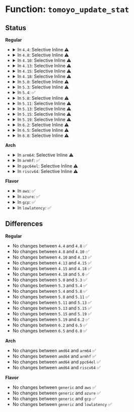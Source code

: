 # Function: <code>tomoyo_update_stat</code>

## Status
<b>Regular</b>
<ul>
<li>
<details>
<summary>In <code>4.4</code>: Selective Inline ⚠️</summary>

```c
void tomoyo_update_stat(const u8 index);
```

**Collision:** Unique Global

**Inline:** Selective

**Transformation:** False

**Instances:**

```
In security/tomoyo/common.c (ffffffff813686f3)
Location: security/tomoyo/common.c:2268
Inline: True
Inline callers:
  - security/tomoyo/common.c:tomoyo_add_entry
  - security/tomoyo/common.c:tomoyo_supervisor
  - security/tomoyo/common.c:tomoyo_write_control
Direct callers:
  - security/tomoyo/domain.c:tomoyo_assign_domain
```
**Symbols:**

```
ffffffff8136af10-ffffffff8136af35: tomoyo_update_stat (STB_GLOBAL)
```
</details>
</li>
<li>
<details>
<summary>In <code>4.8</code>: Selective Inline ⚠️</summary>

```c
void tomoyo_update_stat(const u8 index);
```

**Collision:** Unique Global

**Inline:** Selective

**Transformation:** False

**Instances:**

```
In security/tomoyo/common.c (ffffffff813a179a)
Location: security/tomoyo/common.c:2268
Inline: True
Inline callers:
  - security/tomoyo/common.c:tomoyo_write_control
  - security/tomoyo/common.c:tomoyo_supervisor
  - security/tomoyo/common.c:tomoyo_supervisor
Direct callers:
  - security/tomoyo/domain.c:tomoyo_assign_domain
```
**Symbols:**

```
ffffffff813a1130-ffffffff813a1155: tomoyo_update_stat (STB_GLOBAL)
```
</details>
</li>
<li>
<details>
<summary>In <code>4.10</code>: Selective Inline ⚠️</summary>

```c
void tomoyo_update_stat(const u8 index);
```

**Collision:** Unique Global

**Inline:** Selective

**Transformation:** False

**Instances:**

```
In security/tomoyo/common.c (ffffffff813b831a)
Location: security/tomoyo/common.c:2268
Inline: True
Inline callers:
  - security/tomoyo/common.c:tomoyo_write_control
  - security/tomoyo/common.c:tomoyo_supervisor
  - security/tomoyo/common.c:tomoyo_supervisor
Direct callers:
  - security/tomoyo/domain.c:tomoyo_assign_domain
```
**Symbols:**

```
ffffffff813b7cb0-ffffffff813b7cd5: tomoyo_update_stat (STB_GLOBAL)
```
</details>
</li>
<li>
<details>
<summary>In <code>4.13</code>: Selective Inline ⚠️</summary>

```c
void tomoyo_update_stat(const u8 index);
```

**Collision:** Unique Global

**Inline:** Selective

**Transformation:** False

**Instances:**

```
In security/tomoyo/common.c (ffffffff813cecec)
Location: security/tomoyo/common.c:2268
Inline: True
Inline callers:
  - security/tomoyo/common.c:tomoyo_write_control
  - security/tomoyo/common.c:tomoyo_supervisor
  - security/tomoyo/common.c:tomoyo_supervisor
Direct callers:
  - security/tomoyo/domain.c:tomoyo_assign_domain
```
**Symbols:**

```
ffffffff813ce570-ffffffff813ce595: tomoyo_update_stat (STB_GLOBAL)
```
</details>
</li>
<li>
<details>
<summary>In <code>4.15</code>: Selective Inline ⚠️</summary>

```c
void tomoyo_update_stat(const u8 index);
```

**Collision:** Unique Global

**Inline:** Selective

**Transformation:** False

**Instances:**

```
In security/tomoyo/common.c (ffffffff813f5195)
Location: security/tomoyo/common.c:2269
Inline: True
Inline callers:
  - security/tomoyo/common.c:tomoyo_write_control
  - security/tomoyo/common.c:tomoyo_supervisor
  - security/tomoyo/common.c:tomoyo_supervisor
Direct callers:
  - security/tomoyo/domain.c:tomoyo_assign_domain
```
**Symbols:**

```
ffffffff813f4a10-ffffffff813f4a36: tomoyo_update_stat (STB_GLOBAL)
```
</details>
</li>
<li>
<details>
<summary>In <code>4.18</code>: Selective Inline ⚠️</summary>

```c
void tomoyo_update_stat(const u8 index);
```

**Collision:** Unique Global

**Inline:** Selective

**Transformation:** False

**Instances:**

```
In security/tomoyo/common.c (ffffffff8142605a)
Location: security/tomoyo/common.c:2269
Inline: True
Inline callers:
  - security/tomoyo/common.c:tomoyo_write_control
  - security/tomoyo/common.c:tomoyo_supervisor
  - security/tomoyo/common.c:tomoyo_supervisor
Direct callers:
  - security/tomoyo/domain.c:tomoyo_assign_domain
```
**Symbols:**

```
ffffffff81425980-ffffffff814259a6: tomoyo_update_stat (STB_GLOBAL)
```
</details>
</li>
<li>
<details>
<summary>In <code>5.0</code>: Selective Inline ⚠️</summary>

```c
void tomoyo_update_stat(const u8 index);
```

**Collision:** Unique Global

**Inline:** Selective

**Transformation:** False

**Instances:**

```
In security/tomoyo/common.c (ffffffff81442755)
Location: security/tomoyo/common.c:2270
Inline: True
Inline callers:
  - security/tomoyo/common.c:tomoyo_write_control
  - security/tomoyo/common.c:tomoyo_supervisor
  - security/tomoyo/common.c:tomoyo_supervisor
Direct callers:
  - security/tomoyo/domain.c:tomoyo_assign_domain
```
**Symbols:**

```
ffffffff81442020-ffffffff81442046: tomoyo_update_stat (STB_GLOBAL)
```
</details>
</li>
<li>
<details>
<summary>In <code>5.3</code>: Selective Inline ⚠️</summary>

```c
void tomoyo_update_stat(const u8 index);
```

**Collision:** Unique Global

**Inline:** Selective

**Transformation:** False

**Instances:**

```
In security/tomoyo/common.c (ffffffff814702f8)
Location: security/tomoyo/common.c:2335
Inline: True
Inline callers:
  - security/tomoyo/common.c:tomoyo_write_control
  - security/tomoyo/common.c:tomoyo_supervisor
  - security/tomoyo/common.c:tomoyo_supervisor
Direct callers:
  - security/tomoyo/domain.c:tomoyo_assign_domain
```
**Symbols:**

```
ffffffff8146fbb0-ffffffff8146fbd6: tomoyo_update_stat (STB_GLOBAL)
```
</details>
</li>
<li>
<details>
<summary>In <code>5.4</code>: ✅</summary>

```c
void tomoyo_update_stat(const u8 index);
```

**Collision:** Unique Global

**Inline:** No

**Transformation:** False

**Instances:**

```
In security/tomoyo/common.c (ffffffff81489380)
Location: security/tomoyo/common.c:2337
Inline: False
Direct callers:
  - security/tomoyo/common.c:tomoyo_write_control
  - security/tomoyo/common.c:tomoyo_supervisor
  - security/tomoyo/common.c:tomoyo_supervisor
  - security/tomoyo/domain.c:tomoyo_assign_domain
```
**Symbols:**

```
ffffffff81489380-ffffffff814893ab: tomoyo_update_stat (STB_GLOBAL)
```
</details>
</li>
<li>
<details>
<summary>In <code>5.8</code>: Selective Inline ⚠️</summary>

```c
void tomoyo_update_stat(const u8 index);
```

**Collision:** Unique Global

**Inline:** Selective

**Transformation:** False

**Instances:**

```
In security/tomoyo/common.c (ffffffff814e14e6)
Location: security/tomoyo/common.c:2337
Inline: True
Inline callers:
  - security/tomoyo/common.c:tomoyo_write_control
  - security/tomoyo/common.c:tomoyo_supervisor
  - security/tomoyo/common.c:tomoyo_add_entry
Direct callers:
  - security/tomoyo/domain.c:tomoyo_assign_domain
```
**Symbols:**

```
ffffffff814e0e80-ffffffff814e0eae: tomoyo_update_stat (STB_GLOBAL)
```
</details>
</li>
<li>
<details>
<summary>In <code>5.11</code>: Selective Inline ⚠️</summary>

```c
void tomoyo_update_stat(const u8 index);
```

**Collision:** Unique Global

**Inline:** Selective

**Transformation:** False

**Instances:**

```
In security/tomoyo/common.c (ffffffff814fe916)
Location: security/tomoyo/common.c:2337
Inline: True
Inline callers:
  - security/tomoyo/common.c:tomoyo_write_control
  - security/tomoyo/common.c:tomoyo_supervisor
  - security/tomoyo/common.c:tomoyo_add_entry
Direct callers:
  - security/tomoyo/domain.c:tomoyo_assign_domain
```
**Symbols:**

```
ffffffff814fe2b0-ffffffff814fe2de: tomoyo_update_stat (STB_GLOBAL)
```
</details>
</li>
<li>
<details>
<summary>In <code>5.13</code>: Selective Inline ⚠️</summary>

```c
void tomoyo_update_stat(const u8 index);
```

**Collision:** Unique Global

**Inline:** Selective

**Transformation:** False

**Instances:**

```
In security/tomoyo/common.c (ffffffff8150558c)
Location: security/tomoyo/common.c:2337
Inline: True
Inline callers:
  - security/tomoyo/common.c:tomoyo_write_control
  - security/tomoyo/common.c:tomoyo_supervisor
  - security/tomoyo/common.c:tomoyo_add_entry
Direct callers:
  - security/tomoyo/domain.c:tomoyo_assign_domain
```
**Symbols:**

```
ffffffff81504e70-ffffffff81504e9e: tomoyo_update_stat (STB_GLOBAL)
```
</details>
</li>
<li>
<details>
<summary>In <code>5.15</code>: Selective Inline ⚠️</summary>

```c
void tomoyo_update_stat(const u8 index);
```

**Collision:** Unique Global

**Inline:** Selective

**Transformation:** False

**Instances:**

```
In security/tomoyo/common.c (ffffffff815623d7)
Location: security/tomoyo/common.c:2337
Inline: True
Inline callers:
  - security/tomoyo/common.c:tomoyo_write_control
  - security/tomoyo/common.c:tomoyo_supervisor
  - security/tomoyo/common.c:tomoyo_add_entry
Direct callers:
  - security/tomoyo/domain.c:tomoyo_assign_domain
```
**Symbols:**

```
ffffffff81561d40-ffffffff81561d9d: tomoyo_update_stat (STB_GLOBAL)
```
</details>
</li>
<li>
<details>
<summary>In <code>5.19</code>: Selective Inline ⚠️</summary>

```c
void tomoyo_update_stat(const u8 index);
```

**Collision:** Unique Global

**Inline:** Selective

**Transformation:** False

**Instances:**

```
In security/tomoyo/common.c (ffffffff815fd497)
Location: security/tomoyo/common.c:2328
Inline: True
Inline callers:
  - security/tomoyo/common.c:tomoyo_write_control
  - security/tomoyo/common.c:tomoyo_supervisor
  - security/tomoyo/common.c:tomoyo_add_entry
Direct callers:
  - security/tomoyo/domain.c:tomoyo_assign_domain
```
**Symbols:**

```
ffffffff815fcdb0-ffffffff815fce17: tomoyo_update_stat (STB_GLOBAL)
```
</details>
</li>
<li>
<details>
<summary>In <code>6.2</code>: Selective Inline ⚠️</summary>

```c
void tomoyo_update_stat(const u8 index);
```

**Collision:** Unique Global

**Inline:** Selective

**Transformation:** False

**Instances:**

```
In security/tomoyo/common.c (ffffffff816ae2bd)
Location: security/tomoyo/common.c:2328
Inline: True
Inline callers:
  - security/tomoyo/common.c:tomoyo_write_control
  - security/tomoyo/common.c:tomoyo_supervisor
  - security/tomoyo/common.c:tomoyo_add_entry
Direct callers:
  - security/tomoyo/domain.c:tomoyo_assign_domain
```
**Symbols:**

```
ffffffff816adb40-ffffffff816adba7: tomoyo_update_stat (STB_GLOBAL)
```
</details>
</li>
<li>
<details>
<summary>In <code>6.5</code>: Selective Inline ⚠️</summary>

```c
void tomoyo_update_stat(const u8 index);
```

**Collision:** Unique Global

**Inline:** Selective

**Transformation:** False

**Instances:**

```
In security/tomoyo/common.c (ffffffff816e6d0c)
Location: security/tomoyo/common.c:2328
Inline: True
Inline callers:
  - security/tomoyo/common.c:tomoyo_write_control
  - security/tomoyo/common.c:tomoyo_supervisor
  - security/tomoyo/common.c:tomoyo_add_entry
Direct callers:
  - security/tomoyo/domain.c:tomoyo_assign_domain
```
**Symbols:**

```
ffffffff816e6560-ffffffff816e65c7: tomoyo_update_stat (STB_GLOBAL)
```
</details>
</li>
<li>
<details>
<summary>In <code>6.8</code>: Selective Inline ⚠️</summary>

```c
void tomoyo_update_stat(const u8 index);
```

**Collision:** Unique Global

**Inline:** Selective

**Transformation:** False

**Instances:**

```
In security/tomoyo/common.c (ffffffff81723a1c)
Location: security/tomoyo/common.c:2329
Inline: True
Inline callers:
  - security/tomoyo/common.c:tomoyo_write_control
  - security/tomoyo/common.c:tomoyo_supervisor
  - security/tomoyo/common.c:tomoyo_add_entry
Direct callers:
  - security/tomoyo/domain.c:tomoyo_assign_domain
```
**Symbols:**

```
ffffffff81723210-ffffffff81723277: tomoyo_update_stat (STB_GLOBAL)
```
</details>
</li>
</ul>
<b>Arch</b>
<ul>
<li>
<details>
<summary>In <code>arm64</code>: Selective Inline ⚠️</summary>

```c
void tomoyo_update_stat(const u8 index);
```

**Collision:** Unique Global

**Inline:** Selective

**Transformation:** False

**Instances:**

```
In security/tomoyo/common.c (ffff80001057d460)
Location: security/tomoyo/common.c:2337
Inline: True
Inline callers:
  - security/tomoyo/common.c:tomoyo_write_control
  - security/tomoyo/common.c:tomoyo_supervisor
  - security/tomoyo/common.c:tomoyo_supervisor
Direct callers:
  - security/tomoyo/domain.c:tomoyo_assign_domain
```
**Symbols:**

```
ffff80001057cc38-ffff80001057cca4: tomoyo_update_stat (STB_GLOBAL)
```
</details>
</li>
<li>
<details>
<summary>In <code>armhf</code>: ✅</summary>

```c
void tomoyo_update_stat(const u8 index);
```

**Collision:** Unique Global

**Inline:** No

**Transformation:** False

**Instances:**

```
In security/tomoyo/common.c (c072ed38)
Location: security/tomoyo/common.c:2337
Inline: False
Direct callers:
  - security/tomoyo/common.c:tomoyo_write_control
  - security/tomoyo/common.c:tomoyo_supervisor
  - security/tomoyo/common.c:tomoyo_supervisor
  - security/tomoyo/domain.c:tomoyo_assign_domain
```
**Symbols:**

```
c072ed38-c072ed88: tomoyo_update_stat (STB_GLOBAL)
```
</details>
</li>
<li>
<details>
<summary>In <code>ppc64el</code>: Selective Inline ⚠️</summary>

```c
void tomoyo_update_stat(const u8 index);
```

**Collision:** Unique Global

**Inline:** Selective

**Transformation:** False

**Instances:**

```
In security/tomoyo/common.c (c0000000006e8ee8)
Location: security/tomoyo/common.c:2337
Inline: True
Inline callers:
  - security/tomoyo/common.c:tomoyo_write_control
  - security/tomoyo/common.c:tomoyo_supervisor
  - security/tomoyo/common.c:tomoyo_supervisor
Direct callers:
  - security/tomoyo/domain.c:tomoyo_assign_domain
```
**Symbols:**

```
c0000000006e8120-c0000000006e819c: tomoyo_update_stat (STB_GLOBAL)
```
</details>
</li>
<li>
<details>
<summary>In <code>riscv64</code>: Selective Inline ⚠️</summary>

```c
void tomoyo_update_stat(const u8 index);
```

**Collision:** Unique Global

**Inline:** Selective

**Transformation:** False

**Instances:**

```
In security/tomoyo/common.c (ffffffe0003ce958)
Location: security/tomoyo/common.c:2337
Inline: True
Inline callers:
  - security/tomoyo/common.c:tomoyo_write_control
  - security/tomoyo/common.c:tomoyo_supervisor
  - security/tomoyo/common.c:tomoyo_supervisor
Direct callers:
  - security/tomoyo/domain.c:tomoyo_assign_domain
```
**Symbols:**

```
ffffffe0003ce2e4-ffffffe0003ce32a: tomoyo_update_stat (STB_GLOBAL)
```
</details>
</li>
</ul>
<b>Flavor</b>
<ul>
<li>
<details>
<summary>In <code>aws</code>: ✅</summary>

```c
void tomoyo_update_stat(const u8 index);
```

**Collision:** Unique Global

**Inline:** No

**Transformation:** False

**Instances:**

```
In security/tomoyo/common.c (ffffffff81481960)
Location: security/tomoyo/common.c:2337
Inline: False
Direct callers:
  - security/tomoyo/common.c:tomoyo_write_control
  - security/tomoyo/common.c:tomoyo_supervisor
  - security/tomoyo/common.c:tomoyo_supervisor
  - security/tomoyo/domain.c:tomoyo_assign_domain
```
**Symbols:**

```
ffffffff81481960-ffffffff8148198b: tomoyo_update_stat (STB_GLOBAL)
```
</details>
</li>
<li>
<details>
<summary>In <code>azure</code>: ✅</summary>

```c
void tomoyo_update_stat(const u8 index);
```

**Collision:** Unique Global

**Inline:** No

**Transformation:** False

**Instances:**

```
In security/tomoyo/common.c (ffffffff81472380)
Location: security/tomoyo/common.c:2337
Inline: False
Direct callers:
  - security/tomoyo/common.c:tomoyo_write_control
  - security/tomoyo/common.c:tomoyo_supervisor
  - security/tomoyo/common.c:tomoyo_supervisor
  - security/tomoyo/domain.c:tomoyo_assign_domain
```
**Symbols:**

```
ffffffff81472380-ffffffff814723ab: tomoyo_update_stat (STB_GLOBAL)
```
</details>
</li>
<li>
<details>
<summary>In <code>gcp</code>: ✅</summary>

```c
void tomoyo_update_stat(const u8 index);
```

**Collision:** Unique Global

**Inline:** No

**Transformation:** False

**Instances:**

```
In security/tomoyo/common.c (ffffffff8147da00)
Location: security/tomoyo/common.c:2337
Inline: False
Direct callers:
  - security/tomoyo/common.c:tomoyo_write_control
  - security/tomoyo/common.c:tomoyo_supervisor
  - security/tomoyo/common.c:tomoyo_supervisor
  - security/tomoyo/domain.c:tomoyo_assign_domain
```
**Symbols:**

```
ffffffff8147da00-ffffffff8147da2b: tomoyo_update_stat (STB_GLOBAL)
```
</details>
</li>
<li>
<details>
<summary>In <code>lowlatency</code>: ✅</summary>

```c
void tomoyo_update_stat(const u8 index);
```

**Collision:** Unique Global

**Inline:** No

**Transformation:** False

**Instances:**

```
In security/tomoyo/common.c (ffffffff81495520)
Location: security/tomoyo/common.c:2337
Inline: False
Direct callers:
  - security/tomoyo/common.c:tomoyo_write_control
  - security/tomoyo/common.c:tomoyo_supervisor
  - security/tomoyo/common.c:tomoyo_supervisor
  - security/tomoyo/domain.c:tomoyo_assign_domain
```
**Symbols:**

```
ffffffff81495520-ffffffff8149554b: tomoyo_update_stat (STB_GLOBAL)
```
</details>
</li>
</ul>

## Differences
<b>Regular</b>
<ul>
<li>
No changes between <code>4.4</code> and <code>4.8</code> ✅
</li>
<li>
No changes between <code>4.8</code> and <code>4.10</code> ✅
</li>
<li>
No changes between <code>4.10</code> and <code>4.13</code> ✅
</li>
<li>
No changes between <code>4.13</code> and <code>4.15</code> ✅
</li>
<li>
No changes between <code>4.15</code> and <code>4.18</code> ✅
</li>
<li>
No changes between <code>4.18</code> and <code>5.0</code> ✅
</li>
<li>
No changes between <code>5.0</code> and <code>5.3</code> ✅
</li>
<li>
No changes between <code>5.3</code> and <code>5.4</code> ✅
</li>
<li>
No changes between <code>5.4</code> and <code>5.8</code> ✅
</li>
<li>
No changes between <code>5.8</code> and <code>5.11</code> ✅
</li>
<li>
No changes between <code>5.11</code> and <code>5.13</code> ✅
</li>
<li>
No changes between <code>5.13</code> and <code>5.15</code> ✅
</li>
<li>
No changes between <code>5.15</code> and <code>5.19</code> ✅
</li>
<li>
No changes between <code>5.19</code> and <code>6.2</code> ✅
</li>
<li>
No changes between <code>6.2</code> and <code>6.5</code> ✅
</li>
<li>
No changes between <code>6.5</code> and <code>6.8</code> ✅
</li>
</ul>
<b>Arch</b>
<ul>
<li>
No changes between <code>amd64</code> and <code>arm64</code> ✅
</li>
<li>
No changes between <code>amd64</code> and <code>armhf</code> ✅
</li>
<li>
No changes between <code>amd64</code> and <code>ppc64el</code> ✅
</li>
<li>
No changes between <code>amd64</code> and <code>riscv64</code> ✅
</li>
</ul>
<b>Flavor</b>
<ul>
<li>
No changes between <code>generic</code> and <code>aws</code> ✅
</li>
<li>
No changes between <code>generic</code> and <code>azure</code> ✅
</li>
<li>
No changes between <code>generic</code> and <code>gcp</code> ✅
</li>
<li>
No changes between <code>generic</code> and <code>lowlatency</code> ✅
</li>
</ul>
